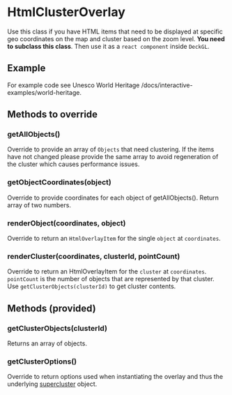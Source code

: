 # HtmlClusterOverlay

Use this class if you have HTML items that need to be displayed at specific geo coordinates on the map
and cluster based on the zoom level.
**You need to subclass this class**. Then use it as a `react component` inside `DeckGL`.

## Example

For example code see Unesco World Heritage /docs/interactive-examples/world-heritage.

## Methods to override

### getAllObjects()

Override to provide an array of `Objects` that need clustering.
If the items have not changed please provide the same array to avoid
regeneration of the cluster which causes performance issues.

### getObjectCoordinates(object)

Override to provide coordinates for each object of getAllObjects().
Return array of two numbers.

### renderObject(coordinates, object)

Override to return an `HtmlOverlayItem` for the single `object` at `coordinates`.

### renderCluster(coordinates, clusterId, pointCount)

Override to return an HtmlOverlayItem for the `cluster` at `coordinates`.
`pointCount` is the number of objects that are represented by that cluster.
Use `getClusterObjects(clusterId)` to get cluster contents.

## Methods (provided)

### getClusterObjects(clusterId)

Returns an array of objects.

### getClusterOptions()

Override to return options used when instantiating the overlay and thus the
underlying [supercluster](https://www.npmjs.com/package/supercluster#options) object.

